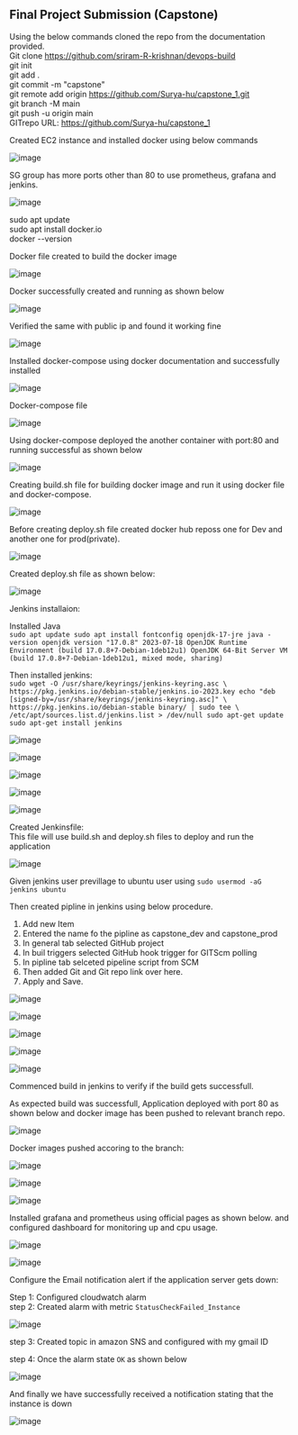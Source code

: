 ## Final Project Submission (Capstone)

Using the below commands cloned the repo from the documentation provided.  
Git clone https://github.com/sriram-R-krishnan/devops-build  
git init  
git add .  
git commit -m "capstone"  
git remote add origin https://github.com/Surya-hu/capstone_1.git  
git branch -M main  
git push -u origin main  
GITrepo URL: https://github.com/Surya-hu/capstone_1  

Created EC2 instance and installed docker using below commands 

![image](https://github.com/Surya-hu/capstone_task/assets/119995742/3378b034-85ec-48d7-a683-2220ec37bb71)

SG group has more ports other than 80 to use prometheus, grafana and jenkins. 

![image](https://github.com/Surya-hu/capstone_task/assets/119995742/d3fdb962-b528-4877-8ee7-f592bca0f872)


sudo apt update  
sudo apt install docker.io  
docker --version  

Docker file created to build the docker image  

![image](https://github.com/Surya-hu/capstone_task/assets/119995742/76e3438b-d8c4-41b7-ac7f-829020c32f0b)


Docker successfully created and running as shown below  

![image](https://github.com/Surya-hu/capstone_task/assets/119995742/41907ab0-3b9a-4f07-9c5e-1d5935d6d806)


Verified the same with public ip and found it working fine  

![image](https://github.com/Surya-hu/capstone_task/assets/119995742/b29013fc-7c62-4635-981c-fa9bfcf6daa0)

Installed docker-compose using docker documentation and successfully installed  

![image](https://github.com/Surya-hu/capstone_task/assets/119995742/c61db8d4-3982-4294-b4c7-b4506bc66d29)

Docker-compose file  

![image](https://github.com/Surya-hu/capstone_task/assets/119995742/efbc8364-a9c1-46b0-bf72-1b6cb413c473)



Using docker-compose deployed the another container with port:80 and running successful as shown below  

![image](https://github.com/Surya-hu/capstone_task/assets/119995742/8b13a815-99c2-4793-8125-9a3ea73219a7)



Creating build.sh file for building docker image and run it using docker file and docker-compose.  

![image](https://github.com/Surya-hu/capstone_task/assets/119995742/7caa5bd4-3b51-4ac8-93c4-3aa48bc19553)


Before creating deploy.sh file created docker hub reposs one for Dev and another one for prod(private).  

![image](https://github.com/Surya-hu/capstone_task/assets/119995742/02f99a18-128a-4121-94e6-722b6e0a529e)

Created deploy.sh file as shown below:  

![image](https://github.com/Surya-hu/capstone_task/assets/119995742/91ddffd0-c4f1-444e-b0c4-5805850f0131)


Jenkins installaion:  

Installed Java  
`sudo apt update
sudo apt install fontconfig openjdk-17-jre
java -version
openjdk version "17.0.8" 2023-07-18
OpenJDK Runtime Environment (build 17.0.8+7-Debian-1deb12u1)
OpenJDK 64-Bit Server VM (build 17.0.8+7-Debian-1deb12u1, mixed mode, sharing)`

Then installed jenkins:  
`sudo wget -O /usr/share/keyrings/jenkins-keyring.asc \
  https://pkg.jenkins.io/debian-stable/jenkins.io-2023.key
echo "deb [signed-by=/usr/share/keyrings/jenkins-keyring.asc]" \
  https://pkg.jenkins.io/debian-stable binary/ | sudo tee \
  /etc/apt/sources.list.d/jenkins.list > /dev/null
sudo apt-get update
sudo apt-get install jenkins`

![image](https://github.com/Surya-hu/capstone_task/assets/119995742/1d785d95-8d32-4f48-8a6c-fe990fbcd9ad)


![image](https://github.com/Surya-hu/capstone_task/assets/119995742/2e33634b-64ea-4cb9-aee3-475aea1d6883)


![image](https://github.com/Surya-hu/capstone_task/assets/119995742/69262366-7c71-427d-93c4-6c9f688dfdde)


![image](https://github.com/Surya-hu/capstone_task/assets/119995742/890915c5-f461-4972-b4b8-0090f76bde15)


![image](https://github.com/Surya-hu/capstone_task/assets/119995742/aee57ebd-a303-4339-beb7-9c6ac0d887c5)


Created Jenkinsfile:  
This file will use build.sh and deploy.sh files to deploy and run the application


![image](https://github.com/Surya-hu/capstone_task/assets/119995742/9113687d-caee-401b-9c83-68dd4373333c)

Given jenkins user previllage to ubuntu user using `sudo usermod -aG jenkins ubuntu`  

Then created pipline in jenkins using below procedure.

1. Add new Item
2. Entered the name fo the pipline as capstone_dev and capstone_prod
3. In general tab selected GitHub project
4. In buil triggers selected GitHub hook trigger for GITScm polling
5. In pipline tab selceted pipeline script from SCM
6. Then added Git and Git repo link over here.
7. Apply and Save.

![image](https://github.com/Surya-hu/capstone_task/assets/119995742/e99f00e7-2eee-41ab-8215-75f130808140)


![image](https://github.com/Surya-hu/capstone_task/assets/119995742/37b88eac-6092-4379-8338-33158f74f1f5)


![image](https://github.com/Surya-hu/capstone_task/assets/119995742/9430db83-c060-405b-b3e7-9546a9680229)


![image](https://github.com/Surya-hu/capstone_task/assets/119995742/02005862-f8b8-4b39-8290-585c03499ef6)


![image](https://github.com/Surya-hu/capstone_task/assets/119995742/7fdc9958-cade-4e0e-b101-c069d369ed28)


Commenced build in jenkins to verify if the build gets successfull.

As expected build was successfull, Application deployed with port 80 as shown below and docker image has been pushed to relevant branch repo.

![image](https://github.com/Surya-hu/capstone_task/assets/119995742/90e44790-5f83-4e3e-a715-862ab9ef5322)
 

Docker images pushed accoring to the branch:  

![image](https://github.com/Surya-hu/capstone_task/assets/119995742/8587ff03-bfe5-4788-9157-ec97fcea0c70)

![image](https://github.com/Surya-hu/capstone_task/assets/119995742/e6b2ef38-a61a-41d7-a63a-fd39d0a01e60)

![image](https://github.com/Surya-hu/capstone_task/assets/119995742/54b4db3a-c959-4159-9bd2-058af1f27a5f)


Installed grafana and prometheus using official pages as shown below. and configured dashboard for monitoring up and cpu usage.


![image](https://github.com/Surya-hu/capstone_task/assets/119995742/7c269045-269c-4ecc-81ed-48bf4cb5e192)


![image](https://github.com/Surya-hu/capstone_task/assets/119995742/8c1f6ae5-ffa9-4bfb-b784-427adfad3215)  


Configure the Email notification alert if the application server gets down:

Step 1:  Configured cloudwatch alarm  
step 2:  Created alarm with metric `StatusCheckFailed_Instance`  

![image](https://github.com/Surya-hu/capstone_task/assets/119995742/6c06ad61-b2e4-4434-bd9b-d0a4b14c036f)

step 3:  Created topic in amazon SNS and configured with my gmail ID  

step 4:  Once the alarm state `OK` as shown below  

![image](https://github.com/Surya-hu/capstone_task/assets/119995742/cb5de088-d719-4f62-91d5-165a9593f852)

And finally we have successfully received a notification stating that the instance is down  

![image](https://github.com/Surya-hu/capstone_task/assets/119995742/8926ee3e-2c06-4177-9eb4-042518eadbfb)







